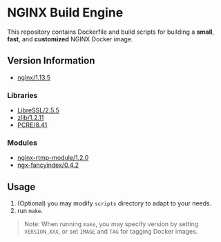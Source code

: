 # NGINX Build Engine

This repository contains Dockerfile and build scripts for building a **small**, **fast**, and **customized** NGINX Docker image.

## Version Information

* [nginx/1.13.5](http://nginx.org/)

### Libraries

* [LibreSSL/2.5.5](http://www.libressl.org/)
* [zlib/1.2.11](http://zlib.net/)
* [PCRE/8.41](http://www.pcre.org/)

### Modules

* [nginx-rtmp-module/1.2.0](https://github.com/arut/nginx-rtmp-module)
* [ngx-fancyindex/0.4.2](https://github.com/aperezdc/ngx-fancyindex)

## Usage

1. (Optional) you may modify `scripts` directory to adapt to your needs.
2. run `make`.

> Note: When running `make`, you may specify version by setting `VERSION_XXX`, or set `IMAGE` and `TAG` for tagging Docker images.

